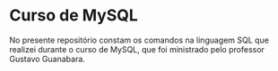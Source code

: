 #  Curso de MySQL
No presente repositório constam os comandos na linguagem SQL que realizei durante o curso de MySQL, que foi ministrado pelo professor Gustavo Guanabara.

